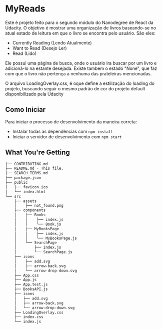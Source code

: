 # MyReads

Este é projeto feito para o segundo módulo do Nanodegree de React da Udacity. O objetivo é mostrar uma organização de livros baseando-se no atual estado de leitura em que o livro se encontra pelo usuário.
São eles:

- Currently Reading (Lendo Atualmente)
- Want to Read (Desejo Ler)
- Read (Lido)

Ele possui uma página de busca, onde o usuário ira buscar por um livro e adicioná-lo na estante desejada.
Existe tambem o estado "None", que faz com que o livro não pertença a nenhuma das prateleiras mencionadas.

O arquivo LoadingOverlay.css, é oque define a estilização do loading do projeto, buscando seguir o mesmo padrão de cor do projeto default disponibilizado pela Udacity

## Como Iniciar

Para iniciar o processo de desenvolvimento da maneira correta:

- Instalar todas as dependências com `npm install`
- Iniciar o servidor de desenvolvimento com `npm start`

## What You're Getting

```bash
├── CONTRIBUTING.md
├── README.md - This file.
├── SEARCH_TERMS.md
├── package.json
├── public
│   ├── favicon.ico
│   └── index.html
└── src
    ├── assets
    │    ├── not_found.png
    ├── components
    │    ├── Books
    │    │    ├── index.js
    │    │    └── Book.js
    │    ├── MyBooksPage
    │    │    ├── index.js
    │    │    └── MyBooksPage.js
    │    └── SearchPage
    │        ├── index.js
    │        └── SearchPage.js
    ├── icons
    │    ├── add.svg
    │    ├── arrow-back.svg
    │    └── arrow-drop-down.svg
    ├── App.css
    ├── App.js
    ├── App.test.js
    ├── BooksAPI.js
    ├── icons
    │   ├── add.svg
    │   ├── arrow-back.svg
    │   └── arrow-drop-down.svg
    ├── LoadingOverlay.css
    ├── index.css
    └── index.js
```

